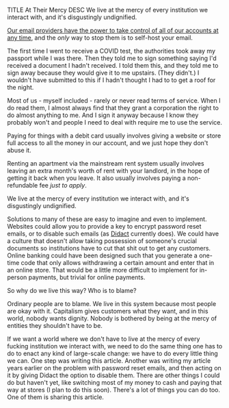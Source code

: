 TITLE At Their Mercy
DESC We live at the mercy of every institution we interact with, and it's disgustingly undignified.

[Our email providers have the power to take control of all of our accounts at any time](/software/forgot_password), and the *only* way to stop them is to self-host your email.

The first time I went to receive a COVID test, the authorities took away my passport while I was there. Then they told me to sign something saying I'd received a document I hadn't received. I told them this, and they told me to sign away because they would give it to me upstairs. (They didn't.) I wouldn't have submitted to this if I hadn't thought I had to to get a roof for the night.

Most of us - myself included - rarely or never read terms of service. When I do read them, I almost always find that they grant a corporation the right to do almost anything to me. And I sign it anyway because I know they probably won't and people I need to deal with require me to use the service.

Paying for things with a debit card usually involves giving a website or store full access to all the money in our account, and we just hope they don't abuse it.

Renting an apartment via the mainstream rent system usually involves leaving an extra month's worth of rent with your landlord, in the hope of getting it back when you leave. It also usually involves paying a non-refundable fee *just to apply*.

We live at the mercy of every institution we interact with, and it's disgustingly undignified.

Solutions to many of these are easy to imagine and even to implement. Websites could allow you to provide a key to encrypt password reset emails, or to disable such emails (as [Didact](/didact) currently does). We could have a culture that doesn't allow taking possession of someone's crucial documents so institutions have to cut that shit out to get any customers. Online banking could have been designed such that you generate a one-time code that only allows withdrawing a certain amount and enter that in an online store. That would be a little more difficult to implement for in-person payments, but trivial for online payments.

So why do we live this way? Who is to blame?

Ordinary people are to blame. We live in this system because most people are okay with it. Capitalism gives customers what they want, and in this world, nobody wants dignity. Nobody is bothered by being at the mercy of entities they shouldn't have to be.

If we want a world where we don't have to live at the mercy of every fucking institution we interact with, we need to do the same thing one has to do to enact any kind of large-scale change: we have to do every little thing we can. One step was writing this article. Another was writing my article years earlier on the problem with password reset emails, and then acting on it by giving Didact the option to disable them. There are other things I could do but haven't yet, like switching most of my money to cash and paying that way at stores (I plan to do this soon). There's a lot of things you can do too. One of them is sharing this article.
